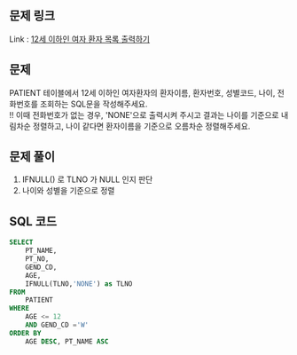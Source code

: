 ## 문제 링크
Link : [12세 이하인 여자 환자 목록 출력하기](https://school.programmers.co.kr/learn/courses/30/lessons/132201)

## 문제
PATIENT 테이블에서 12세 이하인 여자환자의 환자이름, 환자번호, 성별코드, 나이, 전화번호를 조회하는 SQL문을 작성해주세요.</br>
!! 이때 전화번호가 없는 경우, 'NONE'으로 출력시켜 주시고 결과는 나이를 기준으로 내림차순 정렬하고, 나이 같다면 환자이름을 기준으로 오름차순 정렬해주세요.

## 문제 풀이
1. IFNULL() 로 TLNO 가 NULL 인지 판단
2. 나이와 성별을 기준으로 정렬

## SQL 코드
```sql
SELECT
    PT_NAME,
    PT_NO,
    GEND_CD,
    AGE,
    IFNULL(TLNO,'NONE') as TLNO
FROM
    PATIENT
WHERE
    AGE <= 12
    AND GEND_CD ='W'
ORDER BY
    AGE DESC, PT_NAME ASC
```